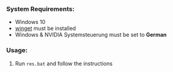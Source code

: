 ﻿### System Requirements:
- Windows 10
- [winget](https://apps.microsoft.com/store/detail/appinstaller/9NBLGGH4NNS1?hl=de-de&gl=de&rtc=1) must be installed
- Windows & NVIDIA Systemsteuerung must be set to **German**

### Usage:
1. Run `res.bat` and follow the instructions